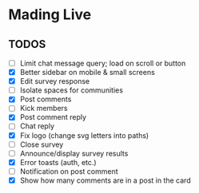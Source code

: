 # Mading Live

## TODOS

- [ ] Limit chat message query; load on scroll or button
- [x] Better sidebar on mobile & small screens
- [x] Edit survey response
- [ ] Isolate spaces for communities
- [x] Post comments
- [ ] Kick members
- [x] Post comment reply
- [ ] Chat reply
- [x] Fix logo (change svg letters into paths)
- [ ] Close survey
- [ ] Announce/display survey results
- [x] Error toasts (auth, etc.)
- [ ] Notification on post comment
- [x] Show how many comments are in a post in the card
